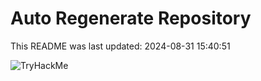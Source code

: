 # Auto Regenerate Repository

This README was last updated: 2024-08-31 15:40:51

 ![TryHackMe](https://tryhackme.com/badge/533634)